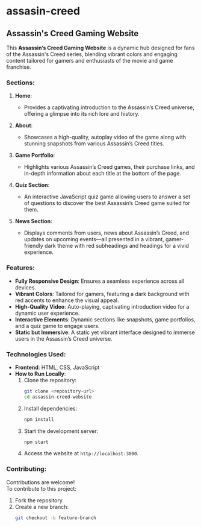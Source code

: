 # assasin-creed
## Assassin's Creed Gaming Website

This **Assassin’s Creed Gaming Website** is a dynamic hub designed for fans of the Assassin's Creed series, blending vibrant colors and engaging content tailored for gamers and enthusiasts of the movie and game franchise.

### Sections:

1. **Home**:  
   - Provides a captivating introduction to the Assassin’s Creed universe, offering a glimpse into its rich lore and history.

2. **About**:  
   - Showcases a high-quality, autoplay video of the game along with stunning snapshots from various Assassin’s Creed titles.

3. **Game Portfolio**:  
   - Highlights various Assassin’s Creed games, their purchase links, and in-depth information about each title at the bottom of the page.

4. **Quiz Section**:  
   - An interactive JavaScript quiz game allowing users to answer a set of questions to discover the best Assassin’s Creed game suited for them.

5. **News Section**:  
   - Displays comments from users, news about Assassin’s Creed, and updates on upcoming events—all presented in a vibrant, gamer-friendly dark theme with red subheadings and headings for a vivid experience.

### Features:

- **Fully Responsive Design**: Ensures a seamless experience across all devices.
- **Vibrant Colors**: Tailored for gamers, featuring a dark background with red accents to enhance the visual appeal.
- **High-Quality Video**: Auto-playing, captivating introduction video for a dynamic user experience.
- **Interactive Elements**: Dynamic sections like snapshots, game portfolios, and a quiz game to engage users.
- **Static but Immersive**: A static yet vibrant interface designed to immerse users in the Assassin’s Creed universe.

### Technologies Used:

- **Frontend**: HTML, CSS, JavaScript  
- **How to Run Locally**:  
  1. Clone the repository:
     ```bash
     git clone <repository-url>
     cd assassin-creed-website
     ```
  2. Install dependencies:
     ```bash
     npm install
     ```
  3. Start the development server:
     ```bash
     npm start
     ```
  4. Access the website at `http://localhost:3000`.

### Contributing:

Contributions are welcome!  
To contribute to this project:

1. Fork the repository.
2. Create a new branch:
   ```bash
   git checkout -b feature-branch

